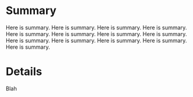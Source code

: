 # Summary

Here is summary. Here is summary. Here is summary. Here is summary. Here is summary. Here is summary. Here is summary. Here is summary. Here is summary. Here is summary. Here is summary. Here is summary. Here is summary. 


# Details

Blah
